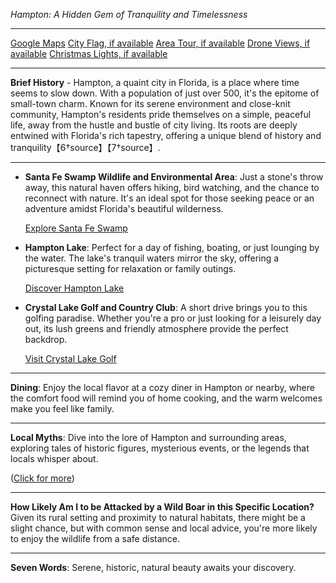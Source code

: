 *Hampton: A Hidden Gem of Tranquility and Timelessness*

---

[Google Maps](https://www.google.com/maps/place/Hampton,+FL/data=!3m1!1e3)
[City Flag, if available](https://www.google.com/search?tbm=isch&q=Hampton+FL+Flag+Picture)
[Area Tour, if available](https://www.youtube.com/results?search_query=Hampton+FL+4k+tour)
[Drone Views, if available](https://www.youtube.com/results?search_query=Hampton+FL+4k+drone)
[Christmas Lights, if available](https://www.youtube.com/results?search_query=Hampton+FL+christmas+lights)

---

**Brief History** - Hampton, a quaint city in Florida, is a place where time seems to slow down. With a population of just over 500, it's the epitome of small-town charm. Known for its serene environment and close-knit community, Hampton's residents pride themselves on a simple, peaceful life, away from the hustle and bustle of city living. Its roots are deeply entwined with Florida's rich tapestry, offering a unique blend of history and tranquility【6†source】【7†source】.

---

- **Santa Fe Swamp Wildlife and Environmental Area**: Just a stone's throw away, this natural haven offers hiking, bird watching, and the chance to reconnect with nature. It's an ideal spot for those seeking peace or an adventure amidst Florida's beautiful wilderness.

  [Explore Santa Fe Swamp](https://www.youtube.com/results?search_query=Hampton+FL+Santa+Fe+Swamp)

- **Hampton Lake**: Perfect for a day of fishing, boating, or just lounging by the water. The lake's tranquil waters mirror the sky, offering a picturesque setting for relaxation or family outings.

  [Discover Hampton Lake](https://www.youtube.com/results?search_query=Hampton+FL+Lake)

- **Crystal Lake Golf and Country Club**: A short drive brings you to this golfing paradise. Whether you're a pro or just looking for a leisurely day out, its lush greens and friendly atmosphere provide the perfect backdrop.

  [Visit Crystal Lake Golf](https://www.youtube.com/results?search_query=Crystal+Lake+Golf+and+Country+Club+4k)

---

**Dining**: Enjoy the local flavor at a cozy diner in Hampton or nearby, where the comfort food will remind you of home cooking, and the warm welcomes make you feel like family.

---

**Local Myths**: Dive into the lore of Hampton and surrounding areas, exploring tales of historic figures, mysterious events, or the legends that locals whisper about.

([Click for more](https://www.google.com/search?q=Hampton+FL+local+myths))

---

**How Likely Am I to be Attacked by a Wild Boar in this Specific Location?** Given its rural setting and proximity to natural habitats, there might be a slight chance, but with common sense and local advice, you're more likely to enjoy the wildlife from a safe distance.

---

**Seven Words**: Serene, historic, natural beauty awaits your discovery.